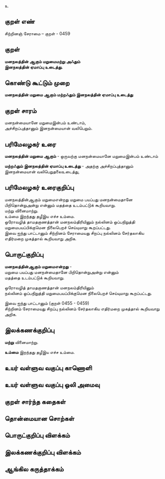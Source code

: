 உ

## குறள் எண் 

சிற்றினஞ் சேராமை – குறள் - 0459  

## குறள் 

**மனநலத்தின் ஆகும் மறுமைமற்று அஃதும்  
இனநலத்தின் ஏமாப்பு உடைத்து.**

## கொண்டு கூட்டும் முறை

**மனநலத்தின் மறுமை ஆகும் மற்றஃதும் இனநலத்தின் ஏமாப்பு உடைத்து**  

## குறள் சாரம் 

மனநன்மையானே மறுமைஇன்பம் உண்டாம்,  
அச்சிறப்புத்தானும் இனநன்மையான் வலிபெறும்.  

## பரிமேலழகர் உரை

**மனநலத்தின் மறுமை ஆகும்** - ஒருவற்கு மனநன்மையானே மறுமைஇன்பம் உண்டாம்  

**மற்றஃதும் இனநலத்தின் ஏமாப்பு உடைத்து** - அதற்கு அச்சிறப்புத்தானும் இனநன்மையான் வலிபெறுதலைஉடைத்து,    

## பரிமேலழகர் உரைகுறிப்பு   

மனநலத்தின்ஆகும் மறுமைஎன்றது மறுமை பயப்பது மனநன்மைதானே பிறிதொன்றுஅன்று என்னும் மதத்தை உடம்பட்டுக் கூறியவாறு.  
மற்று வினைமாற்று.  
உம்மை இறந்தது தழீஇய எச்ச உம்மை.  
ஒரோவழித் தாமதகுணத்தான் மனநலம்திரியினும் நல்லினம் ஒப்பநிறுத்தி மறுமைபயப்பிக்குமென நிலைபெறச் செய்யுமாறு கூறப்பட்டது.  
இவை ஐந்து பாட்டானும் சிற்றினம் சேராமையது சிறப்பு நல்லினம் சேர்தலாகிய எதிர்மறை முகத்தால் கூறியவாறு அறிக.  

## பொருட்குறிப்பு 

**மனநலத்தின்ஆகும் மறுமைஎன்றது** -  
மறுமை பயப்பது மனநன்மைதானே பிறிதொன்றுஅன்று என்னும்   
மதத்தை உடம்பட்டுக் கூறியவாறு.  
  
ஒரோவழித் தாமதகுணத்தான் மனநலம்திரியினும்  
நல்லினம் ஒப்பநிறுத்தி மறுமைபயப்பிக்குமென நிலைபெறச் செய்யுமாறு கூறப்பட்டது.  

இவை ஐந்து பாட்டானும் (குறள் 0455 - 0459)   
சிற்றினம் சேராமையது சிறப்பு நல்லினம் சேர்தலாகிய எதிர்மறை முகத்தால் கூறியவாறு அறிக.   

## இலக்கணக்குறிப்பு  

**மற்று** வினைமாற்று.  

**உம்மை** இறந்தது தழீஇய எச்ச உம்மை.  

## உயர் வள்ளுவ வகுப்பு காணொளி


## உயர் வள்ளுவ வகுப்பு ஒலி அமைவு 

 
## குறள் சார்ந்த கதைகள் 


## தொன்மையான சொற்கள்


## பொருட்குறிப்பு விளக்கம்


## இலக்கணக்குறிப்பு விளக்கம்


## ஆங்கில கருத்தாக்கம் 


